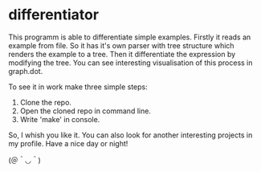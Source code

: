 # differentiator

This programm is able to differentiate simple examples. 
Firstly it reads an example from file. So it has it's own parser with tree structure which renders the example to a tree. 
Then it differentiate the expression by modifying the tree. You can see interesting visualisation of this process in graph.dot.

To see it in work make three simple steps:
  1. Clone the repo.
  2. Open the cloned repo in command line.
  3. Write 'make' in console.

So, I whish you like it. You can also look for another interesting projects in my profile. Have a nice day or night!

(＠＾◡＾)

  

